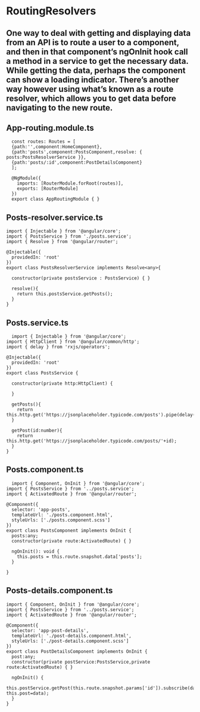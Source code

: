 # RoutingResolvers

## One way to deal with getting and displaying data from an API is to route a user to a component, and then in that component’s ngOnInit hook call a method in a service to get the necessary data. While getting the data, perhaps the component can show a loading indicator. There’s another way however using what’s known as a route resolver, which allows you to get data before navigating to the new route.

## App-routing.module.ts

```
  const routes: Routes = [
  {path:'',component:HomeComponent},
  {path:'posts',component:PostsComponent,resolve: { posts:PostsResolverService }},
  {path:'posts/:id',component:PostDetailsComponent}
  ];

  @NgModule({
    imports: [RouterModule.forRoot(routes)],
    exports: [RouterModule]
  })
  export class AppRoutingModule { }

```

## Posts-resolver.service.ts

```
import { Injectable } from '@angular/core';
import { PostsService } from './posts.service';
import { Resolve } from '@angular/router';

@Injectable({
  providedIn: 'root'
})
export class PostsResolverService implements Resolve<any>{

  constructor(private postsService : PostsService) { }

  resolve(){
    return this.postsService.getPosts();
  }
}

```

## Posts.service.ts

```
  import { Injectable } from '@angular/core';
import { HttpClient } from '@angular/common/http';
import { delay } from 'rxjs/operators';

@Injectable({
  providedIn: 'root'
})
export class PostsService {
  
  constructor(private http:HttpClient) { 
    
  }

  getPosts(){
    return this.http.get('https://jsonplaceholder.typicode.com/posts').pipe(delay(10000));
  }

  getPost(id:number){
    return this.http.get('https://jsonplaceholder.typicode.com/posts/'+id);
  }
}

```

## Posts.component.ts

```
  import { Component, OnInit } from '@angular/core';
import { PostsService } from '../posts.service';
import { ActivatedRoute } from '@angular/router';

@Component({
  selector: 'app-posts',
  templateUrl: './posts.component.html',
  styleUrls: ['./posts.component.scss']
})
export class PostsComponent implements OnInit {
  posts:any;
  constructor(private route:ActivatedRoute) { }

  ngOnInit(): void {
    this.posts = this.route.snapshot.data['posts'];
  }

}
```

## Posts-details.component.ts

```
import { Component, OnInit } from '@angular/core';
import { PostsService } from '../posts.service';
import { ActivatedRoute } from '@angular/router';

@Component({
  selector: 'app-post-details',
  templateUrl: './post-details.component.html',
  styleUrls: ['./post-details.component.scss']
})
export class PostDetailsComponent implements OnInit {
  post:any;
  constructor(private postService:PostsService,private route:ActivatedRoute) { }

  ngOnInit() {
    this.postService.getPost(this.route.snapshot.params['id']).subscribe(data=> this.post=data);
  }
}

```
